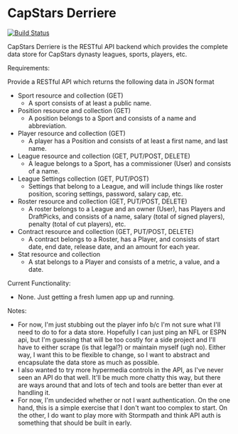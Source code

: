 # CapStars Derriere

[![Build Status](https://travis-ci.org/maherio/capstars-derriere.svg?branch=master)](https://travis-ci.org/maherio/capstars-derriere)

CapStars Derriere is the RESTful API backend which provides the complete data store for CapStars dynasty leagues, sports, players, etc.

Requirements:

Provide a RESTful API which returns the following data in JSON format

* Sport resource and collection (GET)
	* A sport consists of at least a public name.
* Position resource and collection (GET)
	* A position belongs to a Sport and consists of a name and abbreviation.
* Player resource and collection (GET)
	* A player has a Position and consists of at least a first name, and last name.
* League resource and collection (GET, PUT/POST, DELETE)
	* A league belongs to a Sport, has a commissioner (User) and consists of a name.
* League Settings collection (GET, PUT/POST)
	* Settings that belong to a League, and will include things like roster position, scoring settings, password, salary cap, etc.
* Roster resource and collection (GET, PUT/POST, DELETE)
	* A roster belongs to a League and an owner (User), has Players and DraftPicks, and consists of a name, salary (total of signed players), penalty (total of cut players), etc.
* Contract resource and collection (GET, PUT/POST, DELETE)
	* A contract belongs to a Roster, has a Player, and consists of start date, end date, release date, and an amount for each year.
* Stat resource and collection
	* A stat belongs to a Player and consists of a metric, a value, and a date.

Current Functionality:
* None. Just getting a fresh lumen app up and running.

Notes:

* For now, I'm just stubbing out the player info b/c I'm not sure what I'll need to do to for a data store. Hopefully I can just ping an NFL or ESPN api, but I'm guessing that will be too costly for a side project and I'll have to either scrape (is that legal?) or maintain myself (ugh no). Either way, I want this to be flexible to change, so I want to abstract and encapsulate the data store as much as possible.
* I also wanted to try more hypermedia controls in the API, as I've never seen an API do that well. It'll be much more chatty this way, but there are ways around that and lots of tech and tools are better than ever at handling it.
* For now, I'm undecided whether or not I want authentication. On the one hand, this is a simple exercise that I don't want too complex to start. On the other, I do want to play more with Stormpath and think API auth is something that should be built in early.
